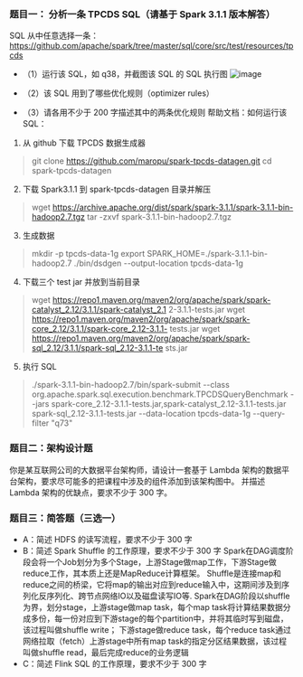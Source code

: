 ### 题目一： 分析一条 TPCDS SQL（请基于 Spark 3.1.1 版本解答） 
SQL 从中任意选择一条：
https://github.com/apache/spark/tree/master/sql/core/src/test/resources/tpcds
- （1）运行该 SQL，如 q38，并截图该 SQL 的 SQL 执行图
![image](https://user-images.githubusercontent.com/8264550/141604101-e19b1505-7e1a-4848-8f4c-473961faf47f.png)
- （2）该 SQL 用到了哪些优化规则（optimizer rules） 

- （3）请各用不少于 200 字描述其中的两条优化规则
帮助文档：如何运行该 SQL：
1. 从 github 下载 TPCDS 数据生成器
>git clone https://github.com/maropu/spark-tpcds-datagen.git
>cd spark-tpcds-datagen
2. 下载 Spark3.1.1 到 spark-tpcds-datagen 目录并解压
>wget https://archive.apache.org/dist/spark/spark-3.1.1/spark-3.1.1-bin-hadoop2.7.tgz
>tar -zxvf spark-3.1.1-bin-hadoop2.7.tgz
3. 生成数据
>mkdir -p tpcds-data-1g
>export SPARK_HOME=./spark-3.1.1-bin-hadoop2.7
>./bin/dsdgen --output-location tpcds-data-1g
4. 下载三个 test jar 并放到当前目录
>wget 
https://repo1.maven.org/maven2/org/apache/spark/spark-catalyst_2.12/3.1.1/spark-catalyst_2.1
2-3.1.1-tests.jar
>wget 
https://repo1.maven.org/maven2/org/apache/spark/spark-core_2.12/3.1.1/spark-core_2.12-3.1.1-
tests.jar
>wget 
https://repo1.maven.org/maven2/org/apache/spark/spark-sql_2.12/3.1.1/spark-sql_2.12-3.1.1-te
sts.jar
5. 执行 SQL
>./spark-3.1.1-bin-hadoop2.7/bin/spark-submit --class 
org.apache.spark.sql.execution.benchmark.TPCDSQueryBenchmark --jars 
spark-core_2.12-3.1.1-tests.jar,spark-catalyst_2.12-3.1.1-tests.jar 
spark-sql_2.12-3.1.1-tests.jar --data-location tpcds-data-1g --query-filter "q73"

### 题目二：架构设计题 
你是某互联网公司的大数据平台架构师，请设计一套基于 Lambda 架构的数据平台架构，要求尽可能多的把课程中涉及的组件添加到该架构图中。 
并描述 Lambda 架构的优缺点，要求不少于 300 字。

### 题目三：简答题（三选一） 
- A：简述 HDFS 的读写流程，要求不少于 300 字 
- B：简述 Spark Shuffle 的工作原理，要求不少于 300 字 
 Spark在DAG调度阶段会将一个Job划分为多个Stage，上游Stage做map工作，下游Stage做reduce工作，其本质上还是MapReduce计算框架。 
 Shuffle是连接map和reduce之间的桥梁，它将map的输出对应到reduce输入中，这期间涉及到序列化反序列化、跨节点网络IO以及磁盘读写IO等.
 Spark在DAG阶段以shuffle为界，划分stage，上游stage做map task，每个map task将计算结果数据分成多份，每一份对应到下游stage的每个partition中，并将其临时写到磁盘，该过程叫做shuffle write；
下游stage做reduce task，每个reduce task通过网络拉取（fetch）上游stage中所有map task的指定分区结果数据，该过程叫做shuffle read，最后完成reduce的业务逻辑
- C：简述 Flink SQL 的工作原理，要求不少于 300 字

